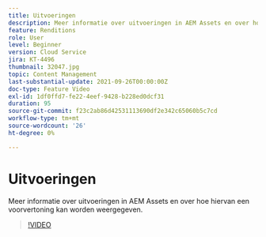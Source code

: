 ```yaml
---
title: Uitvoeringen
description: Meer informatie over uitvoeringen in AEM Assets en over hoe hiervan een voorvertoning kan worden weergegeven.
feature: Renditions
role: User
level: Beginner
version: Cloud Service
jira: KT-4496
thumbnail: 32047.jpg
topic: Content Management
last-substantial-update: 2021-09-26T00:00:00Z
doc-type: Feature Video
exl-id: 1df0ffd7-fe22-4eef-9428-b228ed0dcf31
duration: 95
source-git-commit: f23c2ab86d42531113690df2e342c65060b5c7cd
workflow-type: tm+mt
source-wordcount: '26'
ht-degree: 0%

---
```


# Uitvoeringen

Meer informatie over uitvoeringen in AEM Assets en over hoe hiervan een voorvertoning kan worden weergegeven.

>[!VIDEO](https://video.tv.adobe.com/v/32047?quality=12&learn=on)

